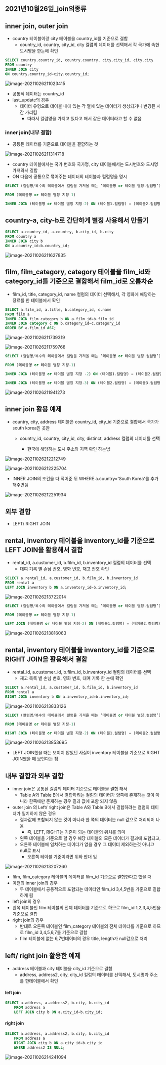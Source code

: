 ## 2021년10월26일_join의종류

## inner join, outer join

- country 테이블이랑 city 테이블을 country_id를 기준으로 결합
  - country_id, country, city_id, city 컬럼의 데이터를 선택해서 각 국가에 속한 도시명을 한눈에 확인

``` sql
SELECT country.country_id, country.country, city.city_id, city.city 
FROM country
INNER JOIN city 
ON country.country_id=city.country_id;
```

![image-20211026211023415](2021년10월26일_join의종류.assets/image-20211026211023415.png)

- 공통적 데이터는 country_id
- last_update의 경우 
  - 데이터 유형으로 테이블 내에 있는 각 열에 있는 데이터가 생성되거나 변경된 시간 가리킴
    - 따라서 컬럼명을 가지고 있다고 해서 같은 데이터라고 할 수 없음

### inner  join(내부 결합)

- 공통된 데이터를 기준으로 테이블을 결합하는 것

![image-20211026211314718](2021년10월26일_join의종류.assets/image-20211026211314718.png)

- country 테이블에서는 국가 번호와 국가명, city 테이블에서는 도시번호와 도시명 가져와서 결합
-  ON 다음에 공통으로 묶어주는 데이터의 테이블과 컬럼명을 명시

```sql
SELECT (컬럼명/복수의 테이블에서 컬럼을 가져올 때는 ‘테이블명 or 테이블 별칭.컬럼명’)

FROM (테이블명 or 테이블 별칭 지정-1)

INNER JOIN (테이블명 or 테이블 별칭 지정-2) ON (테이블1.컬럼명) = (테이블2.컬럼명)
```



## country-a, city-b로 간단하게 별칭 사용해서 만들기

```sql
SELECT a.country_id, a.country, b.city_id, b.city 
FROM country a
INNER JOIN city b 
ON a.country_id=b.country_id;
```

![image-20211026211627835](2021년10월26일_join의종류.assets/image-20211026211627835.png)



## film, film_category, category 테이블을 film_id와 category_id를 기준으로 결합해서 film_id로 오름차순

- film_id, title, category_id, name 컬럼의 데이터 선택해서, 각 영화에 해당하는 장르를 한 테이블에서 확인

```sql
SELECT a.film_id, a.title, b.category_id, c.name
FROM film a
INNER JOIN film_category b ON a.film_id=b.film_id
INNER JOIN category c ON b.category_id=c.category_id
ORDER BY a.film_id ASC;
```

![image-20211026211739319](2021년10월26일_join의종류.assets/image-20211026211739319.png)

![image-20211026211759768](2021년10월26일_join의종류.assets/image-20211026211759768.png)

```sql
SELECT (컬럼명/복수의 테이블에서 컬럼을 가져올 때는 ‘테이블명 or 테이블 별칭.컬럼명’)

FROM (테이블명 or 테이블 별칭 지정-1)

INNER JOIN (테이블명 or 테이블 별칭 지정 -2) ON (테이블1.컬럼명) = (테이블2.컬럼명)

INNER JOIN (테이블명 or 테이블 별칭 지정-3) ON (테이블2.컬럼명) = (테이블3.컬럼명)
```

![image-20211026211941273](2021년10월26일_join의종류.assets/image-20211026211941273.png)

## inner join 활용 예제

- country, city,  address 테이블은 country_id, city_id 기준으로 결합해서 국가가 south korea인 곳만 

  - country_id, country, city_id, city, distinct, address 컬럼의 데이터를 선택

    - 한국에 해당하는 도시 주소와 지역 확인 하는법

    

![image-20211026212212749](2021년10월26일_join의종류.assets/image-20211026212212749.png)

![image-20211026212225704](2021년10월26일_join의종류.assets/image-20211026212225704.png)

- INNER JOIN의 조건을 다 적어준 뒤 WHERE a.country='South Korea'를 추가해주면됨

![image-20211026212251934](2021년10월26일_join의종류.assets/image-20211026212251934.png)

## 외부 결합 

- LEFT/ RIGHT JOIN


## rental, inventory 테이블을 inventory_id를 기준으로 LEFT JOIN을 활용해서 결합

- rental_id, a.customer_id, b.film_id, b.inventory_id 컬럼의 데이터를 선택
  - 대여 기록 별 손님 번호, 영화 번호, 재고 번호 확인

```sql
SELECT a.rental_id, a.customer_id, b.film_id, b.inventory_id
FROM rental a
LEFT JOIN inventory b ON a.inventory_id=b.inventory_id;
```

![image-20211026213722014](2021년10월26일_join의종류.assets/image-20211026213722014.png)

``` sql
SELECT (컬럼명/복수의 테이블에서 컬럼을 가져올 때는 ‘테이블명 or 테이블 별칭.컬럼명’)

FROM (테이블명 or 테이블 별칭 지정-1)

LEFT JOIN (테이블명 or 테이블 별칭 지정-2) ON (테이블1.컬럼명) = (테이블2.컬럼명)
```

![image-20211026213816063](2021년10월26일_join의종류.assets/image-20211026213816063.png)



## rental, inventory 테이블을 inventory_id를 기준으로 RIGHT JOIN을 활용해서 결합

- rental_id, a.customer_id, b.film_id, b.inventory_id 컬럼의 데이터를 선택
  - 재고 목록 별 손님 번호, 영화 번호, 대여 기록 한 눈에 확인

``` sql
SELECT a.rental_id, a.customer_id, b.film_id, b.inventory_id
FROM rental a
RIGHT JOIN inventory b ON a.inventory_id=b.inventory_id;
```

![image-20211026213833126](2021년10월26일_join의종류.assets/image-20211026213833126.png)

``` sql
SELECT (컬럼명/복수의 테이블에서 컬럼을 가져올 때는 ‘테이블명 or 테이블 별칭.컬럼명’)

FROM (테이블명 or 테이블 별칭 지정-1)

RIGHT JOIN (테이블명 or 테이블 별칭 지정-2) ON (테이블1.컬럼명) = (테이블2.컬럼명)
```

![image-20211026213853695](2021년10월26일_join의종류.assets/image-20211026213853695.png)

-  LEFT JOIN했을 때는 보이지 않았던 사실이 inventory 테이블을 기준으로 RIGHT JOIN했을 때 보인다는 점

## 내부 결합과 외부 결합

- inner join은 공통된 컬럼의 데이터 기준으로 테이블을 결합 해서 
  - Table A와 Table B에서 결합하려는 컬럼의 데이터가 양쪽에 존재하는 것이 아니라 한쪽에만 존재하는 경우 결과 값에 포함 되지 않음
- outer join 의 Left/ right join은 Table A와 Table B에서 결합하려는 컬럼의 데이터가 일치하지 않은 경우
  - 결과값에 포함되지 않는 것이 아니라 한 쪽의 데이터는 null 값으로 처리되어 나옴
    - 즉, LEFT, RIGHT는 기준이 되는 테이블의 위치를 의미
  - 왼쪽 테이블을 기준으로 할 경우 해당 테이블의 모든 데이터가 결과에 포함되고,
  - 오른쪽 테이블에 일치하는 데이터가 없을 경우 그 데이터 제외하는것 아니고 null로 표시
    - 오른쪽 테이블 기준이라면 위와 반대 임

![image-20211026213207260](2021년10월26일_join의종류.assets/image-20211026213207260.png)

- film, film_category 테이블의 데이터를 film_id 기준으로 결합한다고 했을 때
- 이전의 inner join의 경우
  - 두 테이블에서 공통적으로 포함되는 데이터인 film_id 3,4,5번을 기준으로 결합하게 됨
-  left join의 경우 
  - 왼쪽 테이블인 film 테이블의 전체 데이터를 기준으로 하므로 film_id 1,2,3,4,5번을 기준으로 결합
- right join의 경우
  - 반대로 오른쪽 테이블인 film_category 테이블의 전체 데이터를 기준으로 하므로 film_id 3,4,5,6,7를 기준으로 결합
  - film 테이블에 없는 6,7번데이터의 경우 title, length가 null값으로 처리

## left/ right join 활용한 예제

- address 테이블과 city 테이블을 city_id 기준으로 결합
  - address, address2, city, city_id 컬럼의 테이터를 선택해서, 도시명과 주소를 한테이블에서 확인

#### left join

```sql
SELECT a.address, a.address2, b.city, b.city_id
    FROM address a
    LEFT JOIN city b ON a.city_id=b.city_id;
```

#### right join

```sql
SELECT a.address, a.address2, b.city, b.city_id
    FROM address a
    RIGHT JOIN city b ON a.city_id=b.city_id
    WHERE address2 IS NULL;
```

![image-20211026214241094](2021년10월26일_join의종류.assets/image-20211026214241094.png)